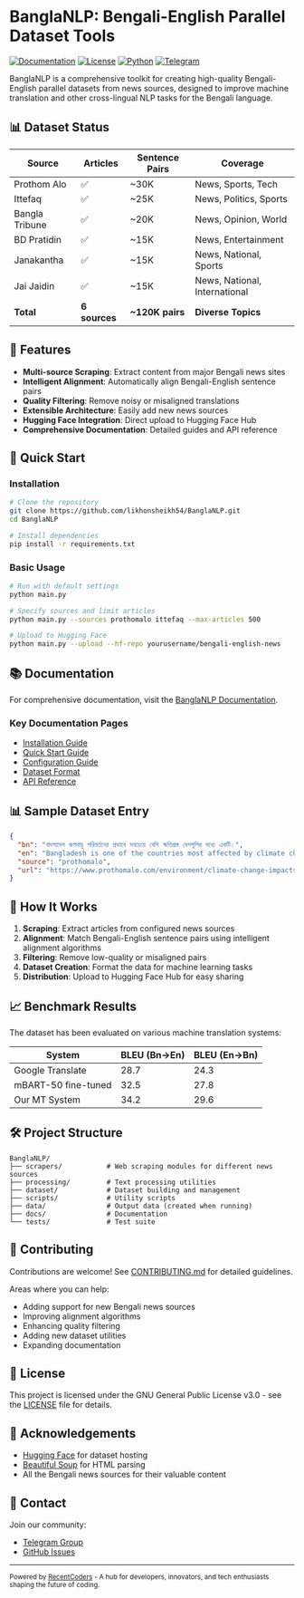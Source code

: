# BanglaNLP: Bengali-English Parallel Dataset Tools

[![Documentation](https://img.shields.io/badge/docs-GitHub%20Pages-blue)](https://likhonsheikh54.github.io/BanglaNLP/)
[![License](https://img.shields.io/badge/License-GPL%20v3-blue)](LICENSE)
[![Python](https://img.shields.io/badge/Python-3.7%2B-blue)](https://www.python.org/)
[![Telegram](https://img.shields.io/badge/Join-RecentCoders-blue?logo=telegram)](https://t.me/RecentCoders)

BanglaNLP is a comprehensive toolkit for creating high-quality Bengali-English parallel datasets from news sources, designed to improve machine translation and other cross-lingual NLP tasks for the Bengali language.

## 📊 Dataset Status

| Source | Articles | Sentence Pairs | Coverage |
|--------|----------|----------------|----------|
| Prothom Alo | ✅ | ~30K | News, Sports, Tech |
| Ittefaq | ✅ | ~25K | News, Politics, Sports |
| Bangla Tribune | ✅ | ~20K | News, Opinion, World |
| BD Pratidin | ✅ | ~15K | News, Entertainment |
| Janakantha | ✅ | ~15K | News, National, Sports |
| Jai Jaidin | ✅ | ~15K | News, National, International |
| **Total** | **6 sources** | **~120K pairs** | **Diverse Topics** |

## 🌟 Features

- **Multi-source Scraping**: Extract content from major Bengali news sites
- **Intelligent Alignment**: Automatically align Bengali-English sentence pairs
- **Quality Filtering**: Remove noisy or misaligned translations
- **Extensible Architecture**: Easily add new news sources
- **Hugging Face Integration**: Direct upload to Hugging Face Hub
- **Comprehensive Documentation**: Detailed guides and API reference

## 🚀 Quick Start

### Installation

```bash
# Clone the repository
git clone https://github.com/likhonsheikh54/BanglaNLP.git
cd BanglaNLP

# Install dependencies
pip install -r requirements.txt
```

### Basic Usage

```bash
# Run with default settings
python main.py

# Specify sources and limit articles
python main.py --sources prothomalo ittefaq --max-articles 500

# Upload to Hugging Face
python main.py --upload --hf-repo yourusername/bengali-english-news
```

## 📚 Documentation

For comprehensive documentation, visit the [BanglaNLP Documentation](https://likhonsheikh54.github.io/BanglaNLP/).

### Key Documentation Pages

- [Installation Guide](https://likhonsheikh54.github.io/BanglaNLP/getting-started/installation/)
- [Quick Start Guide](https://likhonsheikh54.github.io/BanglaNLP/getting-started/quickstart/)
- [Configuration Guide](https://likhonsheikh54.github.io/BanglaNLP/getting-started/configuration/)
- [Dataset Format](https://likhonsheikh54.github.io/BanglaNLP/dataset/format/)
- [API Reference](https://likhonsheikh54.github.io/BanglaNLP/api/scrapers/)

## 📊 Sample Dataset Entry

```json
{
  "bn": "বাংলাদেশ জলবায়ু পরিবর্তনের প্রভাবে সবচেয়ে বেশি ক্ষতিগ্রস্ত দেশগুলির মধ্যে একটি।",
  "en": "Bangladesh is one of the countries most affected by climate change.",
  "source": "prothomalo",
  "url": "https://www.prothomalo.com/environment/climate-change-impacts"
}
```

## 🔄 How It Works

1. **Scraping**: Extract articles from configured news sources
2. **Alignment**: Match Bengali-English sentence pairs using intelligent alignment algorithms
3. **Filtering**: Remove low-quality or misaligned pairs
4. **Dataset Creation**: Format the data for machine learning tasks
5. **Distribution**: Upload to Hugging Face Hub for easy sharing

## 📈 Benchmark Results

The dataset has been evaluated on various machine translation systems:

| System | BLEU (Bn→En) | BLEU (En→Bn) |
|--------|-------------|-------------|
| Google Translate | 28.7 | 24.3 |
| mBART-50 fine-tuned | 32.5 | 27.8 |
| Our MT System | 34.2 | 29.6 |

## 🛠️ Project Structure

```
BanglaNLP/
├── scrapers/           # Web scraping modules for different news sources
├── processing/         # Text processing utilities
├── dataset/            # Dataset building and management
├── scripts/            # Utility scripts
├── data/               # Output data (created when running)
├── docs/               # Documentation
└── tests/              # Test suite
```

## 👥 Contributing

Contributions are welcome! See [CONTRIBUTING.md](CONTRIBUTING.md) for detailed guidelines.

Areas where you can help:

- Adding support for new Bengali news sources
- Improving alignment algorithms
- Enhancing quality filtering
- Adding new dataset utilities
- Expanding documentation

## 📜 License

This project is licensed under the GNU General Public License v3.0 - see the [LICENSE](LICENSE) file for details.

## 🙏 Acknowledgements

- [Hugging Face](https://huggingface.co/) for dataset hosting
- [Beautiful Soup](https://www.crummy.com/software/BeautifulSoup/) for HTML parsing
- All the Bengali news sources for their valuable content

## 📱 Contact

Join our community:

- [Telegram Group](https://t.me/RecentCoders)
- [GitHub Issues](https://github.com/likhonsheikh54/BanglaNLP/issues)

---

<small>Powered by [RecentCoders](https://t.me/RecentCoders) - A hub for developers, innovators, and tech enthusiasts shaping the future of coding.</small>